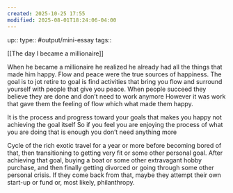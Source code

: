 ```yaml
---
created: 2025-10-25 17:55
modified: 2025-08-01T18:24:06-04:00
---
```

up::
type:: #output/mini-essay 
tags::


[[The day I became a millionaire]]

When he became a millionaire he realized he already had all the things that made him happy.
Flow and peace were the true sources of happiness.
The goal is to jot retire to goal is find activities that bring you flow and surround yourself with people that give you peace.
When people succeed they believe they are done and don’t need to work anymore
However it was work that gave them the feeling of flow which what made them happy.

It is the process and progress toward your goals that makes you happy not achieving the goal itself
So if you feel you are enjoying the process of what you are doing that is enough you don’t need anything more



Cycle of the rich
exotic travel for a year or more before becoming bored of that, then transitioning to getting very fit or some other personal goal. After achieving that goal, buying a boat or some other extravagant hobby purchase, and then finally getting divorced or going through some other personal crisis. If they come back from that, maybe they attempt their own start-up or fund or, most likely, philanthropy.

